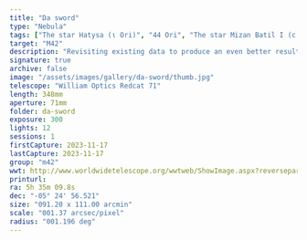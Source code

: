 ```yaml
---
title: "Da sword"
type: "Nebula"
tags: ["The star Hatysa (ι Ori)", "44 Ori", "The star Mizan Batil I (c Ori)", "42 Ori", "The star Trapezium (θ1 Ori A)", "41 Ori A", "The star Mizan Batil II (θ2 Ori)", "43 Ori", "The star θ1 Ori C", "41 Ori C", "The star θ1 Ori D", "41 Ori D", "The star 45 Ori", "IC420", "NGC1973", "NGC1975", "NGC1976", "Great Orion Nebula", "Orion Nebula", "M42", "NGC1977", "the Running Man Nebula", "NGC1980", "Lower Sword", "NGC1982", "Mairans Nebula", "M43"]
target: "M42"
description: "Revisiting existing data to produce an even better result: the exposures were few, but the rewards were many. This is M42: the Great Orion nebula, shot in SHO (sulfur, hydrogen, oxygen). Four 5-minute exposures per filter is exactly one-hour total integration time."
signature: true
archive: false
image: "/assets/images/gallery/da-sword/thumb.jpg"
telescope: "William Optics Redcat 71"
length: 348mm
aperture: 71mm
folder: da-sword
exposure: 300
lights: 12
sessions: 1
firstCapture: 2023-11-17
lastCapture: 2023-11-17
group: "m42"
wwt: http://www.worldwidetelescope.org/wwtweb/ShowImage.aspx?reverseparity=False&scale=1.372863&name=da-sword.jpg&imageurl=https://deepskyworkflows.com/assets/images/gallery/da-sword/da-sword.jpg&credits=Jeremy+Likness+at+DeepSkyWorkflows.com&creditsUrl=https://deepskyworkflows.com/about&ra=84.131123&dec=-5.746160&x=1095.9&y=1564.6&rotation=-179.54&thumb=https://deepskyworkflows.com/assets/images/gallery/da-sword/thumb.jpg
printurl: 
ra: 5h 35m 09.8s
dec: "-05° 24' 56.521"
size: "091.20 x 111.00 arcmin"
scale: "001.37 arcsec/pixel"
radius: "001.196 deg"
---
```

